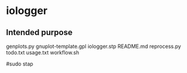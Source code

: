 # iologger

## Intended purpose 


genplots.py
gnuplot-template.gpl
iologger.stp
README.md
reprocess.py
todo.txt
usage.txt
workflow.sh

#sudo stap <script> -c '<command>' -o trace.log

python reprocess.py <tracelog> > trace.dat

python genplots.py gnuplot-template.gpl trace.dat > plottrace.gpl

gnuplot plottrace.gpl

For more information on Systemtap see:
https://sourceware.org/systemtap/man/

https://sourceware.org/systemtap/langref/

https://sourceware.org/systemtap/tapsets/


The tool memsched is intended for evaluating the allocation of main memory of a system. 
It iteratively allocates main memory in blocks with a certain block size over multiple `calloc`-calls.
Each of the allocated blocks is referenced in a special array that needs extra memory for. 
Main memory for this special array with references is allocated in an initial step.
Each block cell is set to `1` and all blocks are summed up before all allocated memory is freed and the program is terminated.

## Tool properties

* simple design for single purpose
* allocation is performed blockwise
* status of allocation process is periodically output
* each block is set to the numerical value one with `memset`

## Usage

	memsched <mem to allocate in KB>

## Customization

You can change the number of bytes that are allocated by a single `calloc`-call in each allocation step with the variable `allocSteps`.
If the allocation should be performed over a longer period of time, you can add a `sleep` statement at the bottom of the `while` loop in `main()`.
Some source code fragments exist for more silly operations to each allocated memory block in the functions `annealBlocks` and `sumOneBlock`.
These functions as well as the `srandom` call were created in order to prevent an intelligent compiler from optimizing all calloc-calls to a single one.

